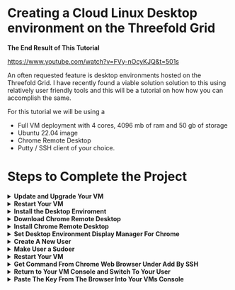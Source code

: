 # Creating a Cloud Linux Desktop environment on the Threefold Grid 


**The End Result of This Tutorial**


https://www.youtube.com/watch?v=FVy-nOcyKJQ&t=501s


An often requested feature is desktop environments hosted on the Threefold Grid. I have recently found a viable solution solution to this using relatively user friendly tools and this will be a tutorial on how how you can accomplish the same. 

For this tutorial we will be using a 
- Full VM deployment with 4 cores, 4096 mb of ram and 50 gb of storage
- Ubuntu 22.04 image
- Chrome Remote Desktop 
- Putty / SSH client of your choice. 

# Steps to Complete the Project 


<details>
    <summary><b>Update and Upgrade Your VM</b></summary> 

After Connecting to your VM via SSH, run these commands in your terminal for Ubuntu 22.04 
```
apt update && apt upgrade -y 
```

If you encouter an error about a grub update on a pink screen, simply press yes and proceed, this is a incompatability between that update and the hypervisor firmware, it will not affect peformance, but this error can be avoided by running this command prior to updating 
```
apt-mark hold grub-efi-amd64-signed
```


   <details>
            <summary>Jump to Update and Upgrade Your VM Video Section</summary>

https://www.youtube.com/watch?v=FVy-nOcyKJQ&t=199s

   </details>

   <details>
            <summary>Jump to Update and Upgrade Your Expected Behavior Section</summary>

Console Input 
       
![image](https://user-images.githubusercontent.com/44621168/214485444-a7f20911-7c81-4e40-8fd2-8f47cea5e845.png)

Command Success 
       
![image](https://user-images.githubusercontent.com/44621168/214485463-060dec07-441a-48e8-8b03-8c6e78d3f0d0.png)


   </details>

</details>

<details>
    <summary><b>Restart Your VM</b></summary> 

```
reboot -f
```

<details>
        <summary>Jump to Restart Your VM Video Section</summary>

https://www.youtube.com/watch?v=FVy-nOcyKJQ&t=236s

   </details>

   <details>
            <summary>Jump to Restart Your VM Expected Behavior Section</summary>

Console Input 

![rebootinput](https://user-images.githubusercontent.com/44621168/214490044-420959bd-34df-4e16-a763-7061bc32056b.png)

Command Success 

![Rebootsuccess](https://user-images.githubusercontent.com/44621168/214490053-35a396ac-67dc-4fac-87af-d34bec204ef6.png)

   </details>
</details>

<details>
    <summary><b>Install the Desktop Enviroment</b></summary> 

Once you have update your VM you will want to run this command, this is a large download and the install takes awhile 
```
apt install ubuntu-desktop
```

<details>
        <summary>Jump to Install the Desktop Enviroment Video Section</summary>

https://www.youtube.com/watch?v=FVy-nOcyKJQ&t=283s

   </details>

   <details>
            <summary>Jump to Install the Desktop Enviroment Expected Behavior Section</b></summary>

Console Input 
    
![installdesktopinput](https://user-images.githubusercontent.com/44621168/214490077-32d6a6c6-c348-4758-8375-566ba867baf3.png)


Command Success 

![installdesktopsucess](https://user-images.githubusercontent.com/44621168/214490087-3ef7748c-baed-47bc-aa4c-60b128e44151.png)

   </details>
</details>

<details>
    <summary><b>Download Chrome Remote Desktop</b></summary>

Now we will download the software package that will install the chrome remote desktop extension 
```
wget https://dl.google.com/linux/direct/chrome-remote-desktop_current_amd64.deb
```

<details>
        <summary>Jump to Download Chrome Remote Desktop Video Section</summary>

https://www.youtube.com/watch?v=FVy-nOcyKJQ&t=349s

   </details>

   <details>
            <summary>Jump to Download Chrome Remote Desktop Expected Behavior Section</summary>

Console Input 
       
![wgetinput](https://user-images.githubusercontent.com/44621168/214490144-d685573d-7c35-48a2-a93e-41f109515efd.png)


Command Success 

![wgetsuccess](https://user-images.githubusercontent.com/44621168/214490159-31a6037c-05fd-469e-a9a5-ae4dea6c9b9a.png)

   </details>
</details>

<details>
    <summary><b>Install Chrome Remote Desktop</b></summary> 

Now We will install the package the package we just downloaded from the directory we downloaded it to (should be where you are)
```
apt-get install --assume-yes ./chrome-remote-desktop_current_amd64.deb
```

<details>
        <summary>Jump to Install Chrome Remote Desktop Video Section</summary>

https://www.youtube.com/watch?v=FVy-nOcyKJQ&t=362s

   </details>

   <details>
            <summary>Jump to Install Chrome Remote Desktop Expected Behavior Section</summary>

Console Input 
       
![aptgetinput](https://user-images.githubusercontent.com/44621168/214490216-d49c5525-f264-49f6-b6c8-183a80ef0f1e.png)


Command Success 
       
![aptgetsucess](https://user-images.githubusercontent.com/44621168/214490225-2ebc06e1-bfa7-4b65-b564-d8a14d79c377.png)


   </details>
</details>

<details>
    <summary><b>Set Desktop Environment Display Manager For Chrome</b></summary> 

```
bash -c echo “exec /etc/X11/Xsession /usr/bin/gnome-session” > /etc/chrome-remote-desktop-session’
```

<details>
        <summary>Jump to Set Desktop Environment Display Manager For Chrome Video Section</summary>

https://www.youtube.com/watch?v=FVy-nOcyKJQ&t=390s

   </details>

   <details>
            <summary>Jump to Set Desktop Environment Display Manager For Chrome Expected Behavior Section</summary>

Console Input 

![bashinput](https://user-images.githubusercontent.com/44621168/214490290-73f271ff-d128-4601-9205-8fda3b77a0a6.png)

Command Success 
       
![bashsucess](https://user-images.githubusercontent.com/44621168/214490306-a3d79128-287d-40b0-b00c-325b76ebbe70.png)


   </details>
</details>

<details>
    <summary><b>Create A New User</b></summary> 

```
adduser parker 
```

<details>
        <summary>Jump to Create A New User Video Section</summary>

https://www.youtube.com/watch?v=FVy-nOcyKJQ&t=409s

   </details>

   <details>
            <summary>Jump to Create A New User Expected Behavior Section</summary>

Console Input 

![adduserinput](https://user-images.githubusercontent.com/44621168/214490357-3c41137e-af4a-4c1e-8bf4-5fe19a1c6e66.png)

Command Success 

![addusersucess](https://user-images.githubusercontent.com/44621168/214490365-6fc0838f-3dca-4226-bb2b-0a708520cedb.png)

   </details>
</details>

<details>
    <summary><b>Make User a Sudoer</b></summary>

```
usermod -aG sudo parker
```

<details>
        <summary>Jump to Make User a Sudoer Video Section</summary>

https://www.youtube.com/watch?v=FVy-nOcyKJQ&t=433s

   </details>

   <details>
            <summary>Jump to Make User a Sudoer Expected Behavior Section</summary>

Console Input 

![sudoinput](https://user-images.githubusercontent.com/44621168/214490419-6fe7f105-095d-420d-b000-6ce45bb8c61b.png)

Command Success 

![sudosucess](https://user-images.githubusercontent.com/44621168/214490456-31a6cb19-ccbe-42a4-b739-face79214c6a.png)

   </details>
</details>

<details>
    <summary><b>Restart Your VM</b></summary> 

```
reboot -f
```

<details>
        <summary>Jump to Restart Your VM Video Section</summary>

https://www.youtube.com/watch?v=FVy-nOcyKJQ&t=236s

   </details>

   <details>
            <summary>Jump to Restart Your VM Expected Behavior Section</summary>

Console Input 
       
![rebootinput](https://user-images.githubusercontent.com/44621168/214490485-a88e8e3a-a326-4eb9-9196-6f020a1094fb.png)


Command Success 
       
![Rebootsuccess](https://user-images.githubusercontent.com/44621168/214490502-d74883ed-a0e7-4d78-8f5b-abbac7668eb3.png)


   </details>
</details>

<details>
    <summary><b>Get Command From Chrome Web Browser Under Add By SSH</b></summary> 

Go to https://remotedesktop.google.com/ and login/create account as necessary

then select setup via ssh 
    
![1](https://user-images.githubusercontent.com/44621168/214491282-49fbd749-cf65-47cb-b13e-a7e97b1d5902.png)

follow the prompts begin->
    
![2](https://user-images.githubusercontent.com/44621168/214491304-ca348ffd-1d56-4864-9ac0-69a5125edf31.png)

next->

![3](https://user-images.githubusercontent.com/44621168/214491333-2ea38344-6beb-470a-b031-3d5098c2145a.png)

authorize 

![4](https://user-images.githubusercontent.com/44621168/214491353-1e23f458-89f4-4474-a707-4a3b27c9165a.png)

Copy the Debian\linux box 
    
![getcommand](https://user-images.githubusercontent.com/44621168/214491436-e4d1705a-b523-4479-8f6e-600de1ec37e2.png)

<details>
        <summary>Jump to Get Command From Chrome Web Browser Under Add By SSH Video Section</summary>

https://www.youtube.com/watch?v=FVy-nOcyKJQ&t=456s

   </details>

   <details>
            <summary>Jump to Get Command From Chrome Web Browser Under Add By SSH Expected Behavior Section</summary>


![getcommand](https://user-images.githubusercontent.com/44621168/214490764-ddeaef37-953c-40fd-afaa-0565ce127d97.png)


   </details>
</details>

<details>
    <summary><b>Return to Your VM Console and Switch To Your User</b></summary> 

```
su parker
```

<details>
        <summary>Jump to Return to Your VM Console and Switch To Your User Video Section</summary>

https://www.youtube.com/watch?v=FVy-nOcyKJQ&t=477s

   </details>

   <details>
            <summary>Jump to Return to Your VM Console and Switch To Your User Expected Behavior Section</summary>

Console Input 
       
![suinput](https://user-images.githubusercontent.com/44621168/214490800-69dc032b-d367-4f71-a4c2-22f1b40cbab0.png)


Command Success 
       
![susucess](https://user-images.githubusercontent.com/44621168/214490808-be74c5ec-12df-463f-9706-14772414b563.png)


   </details>
</details>

<details>
    <summary><b>Paste The Key From The Browser Into Your VMs Console</b></summary> 

you should now be able to login into your into Linux desktop by returning to the remote access tab. 


<details>
        <summary>Jump to Paste The Key From The Browser Into Your VMs Console Video Section</summary>

https://www.youtube.com/watch?v=FVy-nOcyKJQ&t=482s
   </details>

   <details>
            <summary>Jump to Paste The Key From The Browser Into Your VMs Console Expected Behavior Section</summary>

Console Input 
       
![pasteinput](https://user-images.githubusercontent.com/44621168/214490829-f9a2eca7-59a8-4592-8ab6-377e0721eb82.png)


Command Success 
       
![pastesucess](https://user-images.githubusercontent.com/44621168/214490839-ab46e886-e711-4f51-b2a8-ed63cb38929d.png)


   </details>
</details>

